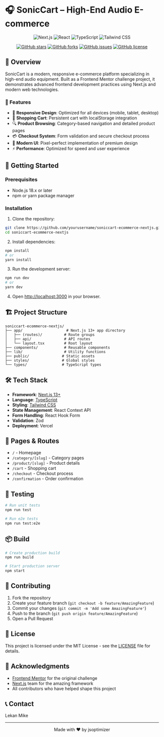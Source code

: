 # 🎧 SonicCart – High-End Audio E-commerce

<div align="center">

![Next.js](https://img.shields.io/badge/Next.js-000000?style=for-the-badge&logo=next.js&logoColor=white)
![React](https://img.shields.io/badge/React-20232A?style=for-the-badge&logo=react&logoColor=61DAFB)
![TypeScript](https://img.shields.io/badge/TypeScript-007ACC?style=for-the-badge&logo=typescript&logoColor=white)
![Tailwind CSS](https://img.shields.io/badge/Tailwind_CSS-38B2AC?style=for-the-badge&logo=tailwind-css&logoColor=white)

[![GitHub stars](https://img.shields.io/github/stars/yourusername/soniccart-ecommerce-nextjs?style=social)](https://github.com/yourusername/soniccart-ecommerce-nextjs/stargazers)
[![GitHub forks](https://img.shields.io/github/forks/yourusername/soniccart-ecommerce-nextjs?style=social)](https://github.com/yourusername/soniccart-ecommerce-nextjs/network/members)
[![GitHub issues](https://img.shields.io/github/issues/yourusername/soniccart-ecommerce-nextjs)](https://github.com/yourusername/soniccart-ecommerce-nextjs/issues)
[![GitHub license](https://img.shields.io/github/license/yourusername/soniccart-ecommerce-nextjs)](https://github.com/yourusername/soniccart-ecommerce-nextjs/blob/main/LICENSE)

</div>

## 📝 Overview

SonicCart is a modern, responsive e-commerce platform specializing in high-end audio equipment. Built as a Frontend Mentor challenge project, it demonstrates advanced frontend development practices using Next.js and modern web technologies.

### 🌟 Features

- 🎯 **Responsive Design**: Optimized for all devices (mobile, tablet, desktop)
- 🛒 **Shopping Cart**: Persistent cart with localStorage integration
- 🔍 **Product Browsing**: Category-based navigation and detailed product pages
- 💳 **Checkout System**: Form validation and secure checkout process
- 🎨 **Modern UI**: Pixel-perfect implementation of premium design
- ⚡ **Performance**: Optimized for speed and user experience

## 🚀 Getting Started

### Prerequisites

- Node.js 18.x or later
- npm or yarn package manager

### Installation

1. Clone the repository:

```bash
git clone https://github.com/yourusername/soniccart-ecommerce-nextjs.git
cd soniccart-ecommerce-nextjs
```

2. Install dependencies:

```bash
npm install
# or
yarn install
```

3. Run the development server:

```bash
npm run dev
# or
yarn dev
```

4. Open [http://localhost:3000](http://localhost:3000) in your browser.

## 🏗 Project Structure

```
soniccart-ecommerce-nextjs/
├── app/                    # Next.js 13+ app directory
│   ├── (routes)/          # Route groups
│   ├── api/               # API routes
│   └── layout.tsx         # Root layout
├── components/            # Reusable components
├── lib/                   # Utility functions
├── public/               # Static assets
├── styles/               # Global styles
└── types/                # TypeScript types
```

## 🛠 Tech Stack

- **Framework**: [Next.js 13+](https://nextjs.org/)
- **Language**: [TypeScript](https://www.typescriptlang.org/)
- **Styling**: [Tailwind CSS](https://tailwindcss.com/)
- **State Management**: React Context API
- **Form Handling**: React Hook Form
- **Validation**: Zod
- **Deployment**: Vercel

## 📱 Pages & Routes

- `/` - Homepage
- `/category/[slug]` - Category pages
- `/product/[slug]` - Product details
- `/cart` - Shopping cart
- `/checkout` - Checkout process
- `/confirmation` - Order confirmation

## 🧪 Testing

```bash
# Run unit tests
npm run test

# Run e2e tests
npm run test:e2e
```

## 📦 Build

```bash
# Create production build
npm run build

# Start production server
npm start
```

## 🤝 Contributing

1. Fork the repository
2. Create your feature branch (`git checkout -b feature/AmazingFeature`)
3. Commit your changes (`git commit -m 'Add some AmazingFeature'`)
4. Push to the branch (`git push origin feature/AmazingFeature`)
5. Open a Pull Request

## 📄 License

This project is licensed under the MIT License - see the [LICENSE](LICENSE) file for details.

## 🙏 Acknowledgments

- [Frontend Mentor](https://www.frontendmentor.io/) for the original challenge
- [Next.js](https://nextjs.org/) team for the amazing framework
- All contributors who have helped shape this project

## 📞 Contact

Lekan Mike

---

<div align="center">
Made with ❤️ by jsoptimizer
</div>
